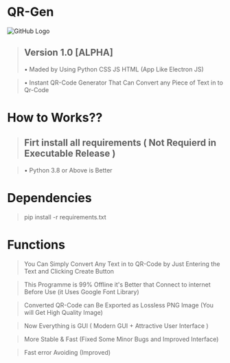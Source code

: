 # QR-Gen
![GitHub Logo](https://thumbs.gfycat.com/ShyCautiousAfricanpiedkingfisher-max-1mb.gif)
> ## Version 1.0 [ALPHA]
> • Maded by Using Python CSS JS HTML (App Like Electron JS)

> • Instant QR-Code Generator That Can Convert any Piece of Text in to Qr-Code

# How to Works??
> ## Firt install all requirements ( Not Requierd in Executable Release )

> • Python 3.8 or Above is Better 

# Dependencies
> pip install -r requirements.txt

# Functions
> You Can Simply Convert Any Text in to QR-Code by Just Entering the Text and Clicking Create Button

> This Programme is 99% Offline it's Better that Connect to internet Before Use (it Uses Google Font Library) 

> Converted QR-Code can Be Exported as Lossless PNG Image (You will Get High Quality Image)

> Now Everything is GUI ( Modern GUI + Attractive User Interface )

> More Stable & Fast (Fixed Some Minor Bugs and Improved Interface)

> Fast error Avoiding (Improved)
